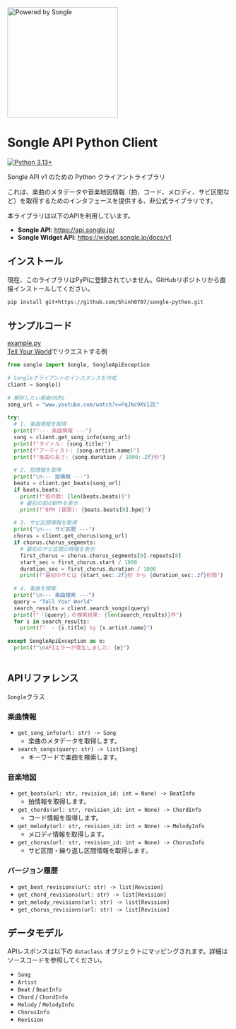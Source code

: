 <a href="https://api.songle.jp">  
  <img src="https://tutorial.songle.jp/images/logos/powered-by-songle-api.png" alt="Powered by Songle" width="250">  
</a>  
  
# Songle API Python Client  
  
[![Python 3.13+](https://img.shields.io/badge/python-3.13+-blue.svg)](https://www.python.org/downloads/)  
  
Songle API v1 のための Python クライアントライブラリ  
  
これは、楽曲のメタデータや音楽地図情報（拍、コード、メロディ、サビ区間など）を取得するためのインタフェースを提供する、非公式ライブラリです。
  
本ライブラリは以下のAPIを利用しています。  
-   **Songle API**: https://api.songle.jp/  
-   **Songle Widget API**: https://widget.songle.jp/docs/v1   
  
## インストール  
  
現在、このライブラリはPyPIに登録されていません。GitHubリポジトリから直接インストールしてください。  
  
```bash  
pip install git+https://github.com/Shinh0707/songle-python.git  
````  
  
## サンプルコード  
[example.py](example.py)  
[Tell Your World](https://www.youtube.com/watch?v=PqJNc9KVIZE)でリクエストする例  
  
```python  
from songle import Songle, SongleApiException  
  
# Songleクライアントのインスタンスを作成  
client = Songle()  
  
# 解析したい楽曲のURL  
song_url = "www.youtube.com/watch?v=PqJNc9KVIZE"  
  
try:  
  # 1. 楽曲情報を取得  
  print(f"--- 楽曲情報 ---")  
  song = client.get_song_info(song_url)  
  print(f"タイトル: {song.title}")  
  print(f"アーティスト: {song.artist.name}")  
  print(f"楽曲の長さ: {song.duration / 1000:.2f}秒")  
  
  # 2. 拍情報を取得  
  print("\n--- 拍情報 ---")  
  beats = client.get_beats(song_url)  
  if beats.beats:  
    print(f"拍の数: {len(beats.beats)}")  
    # 最初の拍のBPMを表示  
    print(f"BPM (冒頭): {beats.beats[0].bpm}")  
  
  # 3. サビ区間情報を取得  
  print("\n--- サビ区間 ---")  
  chorus = client.get_chorus(song_url)  
  if chorus.chorus_segments:  
    # 最初のサビ区間の情報を表示  
    first_chorus = chorus.chorus_segments[0].repeats[0]  
    start_sec = first_chorus.start / 1000  
    duration_sec = first_chorus.duration / 1000  
    print(f"最初のサビは {start_sec:.2f}秒 から {duration_sec:.2f}秒間")  
  
  # 4. 楽曲を検索  
  print("\n--- 楽曲検索 ---")  
  query = "Tell Your World"  
  search_results = client.search_songs(query)  
  print(f"「{query}」の検索結果: {len(search_results)}件")  
  for s in search_results:  
    print(f"  - {s.title} by {s.artist.name}")  
  
except SongleApiException as e:  
  print(f"\nAPIエラーが発生しました: {e}")  
  
```  
  
## APIリファレンス  
  
`Songle`クラス  
  
### 楽曲情報  
  
  - `get_song_info(url: str) -> Song`  
    - 楽曲のメタデータを取得します。  
  - `search_songs(query: str) -> list[Song]`  
    - キーワードで楽曲を検索します。  
  
### 音楽地図  
  
  - `get_beats(url: str, revision_id: int = None) -> BeatInfo`  
    - 拍情報を取得します。  
  - `get_chords(url: str, revision_id: int = None) -> ChordInfo`  
    - コード情報を取得します。  
  - `get_melody(url: str, revision_id: int = None) -> MelodyInfo`  
    - メロディ情報を取得します。  
  - `get_chorus(url: str, revision_id: int = None) -> ChorusInfo`  
    - サビ区間・繰り返し区間情報を取得します。  
  
### バージョン履歴  
  
  - `get_beat_revisions(url: str) -> list[Revision]`  
  - `get_chord_revisions(url: str) -> list[Revision]`  
  - `get_melody_revisions(url: str) -> list[Revision]`  
  - `get_chorus_revisions(url: str) -> list[Revision]`  
  
## データモデル  
  
APIレスポンスは以下の `dataclass` オブジェクトにマッピングされます。詳細はソースコードを参照してください。  
  
  - `Song`  
  - `Artist`  
  - `Beat` / `BeatInfo`  
  - `Chord` / `ChordInfo`  
  - `Melody` / `MelodyInfo`  
  - `ChorusInfo`  
  - `Revision`  
